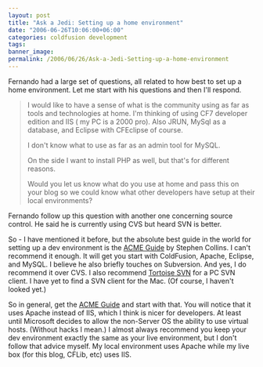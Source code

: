 ```yaml
---
layout: post
title: "Ask a Jedi: Setting up a home environment"
date: "2006-06-26T10:06:00+06:00"
categories: coldfusion development 
tags: 
banner_image: 
permalink: /2006/06/26/Ask-a-Jedi-Setting-up-a-home-environment
---
```


Fernando had a large set of questions, all related to how best to set up a home environment. Let me start with his questions and then I'll respond.

<blockquote>
I would like to have a sense of what is the community using as far as tools and technologies at home.
I'm thinking of using CF7 developer edition and IIS ( my PC is a 2000 pro). Also JRUN, MySql as a database, and Eclipse with CFEclipse of course.

I don't know what to use as far as an admin tool for MySQL.

On the side I want to install PHP as well, but that's for different reasons.

Would you let us know what do
you use at home and pass this on your blog so we could know what other
developers have setup at their local environments?
</blockquote>

Fernando follow up this question with another one concerning source control. He said he is currently using CVS but heard SVN is better.

So - I have mentioned it before, but the absolute best guide in the world for setting up a dev environment is the <a href="http://www.stephencollins.org/acme/">ACME Guide</a> by Stephen Collins. I can't recommend it enough. It will get you start with ColdFusion, Apache, Eclipse, and MySQL. I believe he also briefly touches on Subversion. And yes, I do recommend it over CVS. I also recommend <a href="http://tortoisesvn.tigris.org/">Tortoise SVN</a> for a PC SVN client. I have yet to find a SVN client for the Mac. (Of course, I haven't looked yet.)

So in general, get the <a href="http://www.stephencollins.org/acme/">ACME Guide</a> and start with that. You will notice that it uses Apache instead of IIS, which I think is nicer for developers. At least until Microsoft decides to allow the non-Server OS the ability to use virtual hosts. (Without hacks I mean.) I almost always recommend you keep your dev environment exactly the same as your live environment, but I don't follow that advice myself. My local environment uses Apache while my live box (for this blog, CFLib, etc) uses IIS.